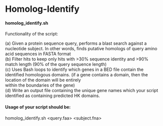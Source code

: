 # Homolog-Identify

#### homolog_identify.sh 

Functionality of the script: <br>

(a) Given a protein sequence query, performs a blast search against a nucleotide subject. In other words, finds putative homologs of query amino acid sequences in FASTA format <br>
(b) Filter hits to keep only hits with >30% sequence identity and >90% match length (90% of the query sequence length) <br>
(c) Uses Bash loops to identify which genes in a BED file contain the identified homologous domains. (if a gene contains a domain, then the location of the domain will be entirely <br>
    within the boundaries of the gene) <br>
(d) Write an output file containing the unique gene names which your script identified as containing predicted HK domains. <br>

#### Usage of your script should be: <br>

homolog_identify.sh <query.faa> <subject.fna> <bedfile> <outfile> <br>
